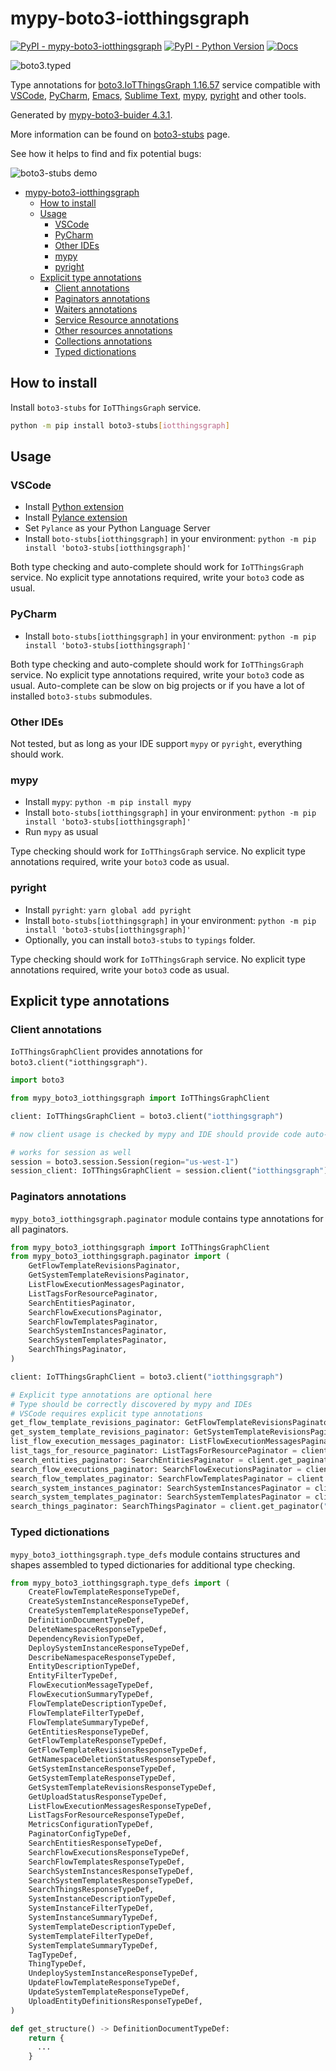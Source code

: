 # mypy-boto3-iotthingsgraph

[![PyPI - mypy-boto3-iotthingsgraph](https://img.shields.io/pypi/v/mypy-boto3-iotthingsgraph.svg?color=blue)](https://pypi.org/project/mypy-boto3-iotthingsgraph)
[![PyPI - Python Version](https://img.shields.io/pypi/pyversions/mypy-boto3-iotthingsgraph.svg?color=blue)](https://pypi.org/project/mypy-boto3-iotthingsgraph)
[![Docs](https://img.shields.io/readthedocs/mypy-boto3-builder.svg?color=blue)](https://mypy-boto3-builder.readthedocs.io/)

![boto3.typed](https://github.com/vemel/mypy_boto3_builder/raw/master/logo.png)

Type annotations for
[boto3.IoTThingsGraph 1.16.57](https://boto3.amazonaws.com/v1/documentation/api/1.16.57/reference/services/iotthingsgraph.html#IoTThingsGraph) service
compatible with
[VSCode](https://code.visualstudio.com/),
[PyCharm](https://www.jetbrains.com/pycharm/),
[Emacs](https://www.gnu.org/software/emacs/),
[Sublime Text](https://www.sublimetext.com/),
[mypy](https://github.com/python/mypy),
[pyright](https://github.com/microsoft/pyright)
and other tools.

Generated by [mypy-boto3-buider 4.3.1](https://github.com/vemel/mypy_boto3_builder).

More information can be found on [boto3-stubs](https://pypi.org/project/boto3-stubs/) page.

See how it helps to find and fix potential bugs:

![boto3-stubs demo](https://github.com/vemel/mypy_boto3_builder/raw/master/demo.gif)

- [mypy-boto3-iotthingsgraph](#mypy-boto3-iotthingsgraph)
  - [How to install](#how-to-install)
  - [Usage](#usage)
    - [VSCode](#vscode)
    - [PyCharm](#pycharm)
    - [Other IDEs](#other-ides)
    - [mypy](#mypy)
    - [pyright](#pyright)
  - [Explicit type annotations](#explicit-type-annotations)
    - [Client annotations](#client-annotations)
    - [Paginators annotations](#paginators-annotations)
    - [Waiters annotations](#waiters-annotations)
    - [Service Resource annotations](#service-resource-annotations)
    - [Other resources annotations](#other-resources-annotations)
    - [Collections annotations](#collections-annotations)
    - [Typed dictionations](#typed-dictionations)

## How to install

Install `boto3-stubs` for `IoTThingsGraph` service.

```bash
python -m pip install boto3-stubs[iotthingsgraph]
```

## Usage

### VSCode

- Install [Python extension](https://marketplace.visualstudio.com/items?itemName=ms-python.python)
- Install [Pylance extension](https://marketplace.visualstudio.com/items?itemName=ms-python.vscode-pylance)
- Set `Pylance` as your Python Language Server
- Install `boto-stubs[iotthingsgraph]` in your environment: `python -m pip install 'boto3-stubs[iotthingsgraph]'`

Both type checking and auto-complete should work for `IoTThingsGraph` service.
No explicit type annotations required, write your `boto3` code as usual.

### PyCharm

- Install `boto-stubs[iotthingsgraph]` in your environment: `python -m pip install 'boto3-stubs[iotthingsgraph]'`

Both type checking and auto-complete should work for `IoTThingsGraph` service.
No explicit type annotations required, write your `boto3` code as usual.
Auto-complete can be slow on big projects or if you have a lot of installed `boto3-stubs` submodules.

### Other IDEs

Not tested, but as long as your IDE support `mypy` or `pyright`, everything should work.

### mypy

- Install `mypy`: `python -m pip install mypy`
- Install `boto-stubs[iotthingsgraph]` in your environment: `python -m pip install 'boto3-stubs[iotthingsgraph]'`
- Run `mypy` as usual

Type checking should work for `IoTThingsGraph` service.
No explicit type annotations required, write your `boto3` code as usual.

### pyright

- Install `pyright`: `yarn global add pyright`
- Install `boto-stubs[iotthingsgraph]` in your environment: `python -m pip install 'boto3-stubs[iotthingsgraph]'`
- Optionally, you can install `boto3-stubs` to `typings` folder.

Type checking should work for `IoTThingsGraph` service.
No explicit type annotations required, write your `boto3` code as usual.

## Explicit type annotations

### Client annotations

`IoTThingsGraphClient` provides annotations for `boto3.client("iotthingsgraph")`.

```python
import boto3

from mypy_boto3_iotthingsgraph import IoTThingsGraphClient

client: IoTThingsGraphClient = boto3.client("iotthingsgraph")

# now client usage is checked by mypy and IDE should provide code auto-complete

# works for session as well
session = boto3.session.Session(region="us-west-1")
session_client: IoTThingsGraphClient = session.client("iotthingsgraph")
```

### Paginators annotations

`mypy_boto3_iotthingsgraph.paginator` module contains type annotations for all paginators.

```python
from mypy_boto3_iotthingsgraph import IoTThingsGraphClient
from mypy_boto3_iotthingsgraph.paginator import (
    GetFlowTemplateRevisionsPaginator,
    GetSystemTemplateRevisionsPaginator,
    ListFlowExecutionMessagesPaginator,
    ListTagsForResourcePaginator,
    SearchEntitiesPaginator,
    SearchFlowExecutionsPaginator,
    SearchFlowTemplatesPaginator,
    SearchSystemInstancesPaginator,
    SearchSystemTemplatesPaginator,
    SearchThingsPaginator,
)

client: IoTThingsGraphClient = boto3.client("iotthingsgraph")

# Explicit type annotations are optional here
# Type should be correctly discovered by mypy and IDEs
# VSCode requires explicit type annotations
get_flow_template_revisions_paginator: GetFlowTemplateRevisionsPaginator = client.get_paginator("get_flow_template_revisions")
get_system_template_revisions_paginator: GetSystemTemplateRevisionsPaginator = client.get_paginator("get_system_template_revisions")
list_flow_execution_messages_paginator: ListFlowExecutionMessagesPaginator = client.get_paginator("list_flow_execution_messages")
list_tags_for_resource_paginator: ListTagsForResourcePaginator = client.get_paginator("list_tags_for_resource")
search_entities_paginator: SearchEntitiesPaginator = client.get_paginator("search_entities")
search_flow_executions_paginator: SearchFlowExecutionsPaginator = client.get_paginator("search_flow_executions")
search_flow_templates_paginator: SearchFlowTemplatesPaginator = client.get_paginator("search_flow_templates")
search_system_instances_paginator: SearchSystemInstancesPaginator = client.get_paginator("search_system_instances")
search_system_templates_paginator: SearchSystemTemplatesPaginator = client.get_paginator("search_system_templates")
search_things_paginator: SearchThingsPaginator = client.get_paginator("search_things")
```







### Typed dictionations

`mypy_boto3_iotthingsgraph.type_defs` module contains structures and shapes assembled
to typed dictionaries for additional type checking.

```python
from mypy_boto3_iotthingsgraph.type_defs import (
    CreateFlowTemplateResponseTypeDef,
    CreateSystemInstanceResponseTypeDef,
    CreateSystemTemplateResponseTypeDef,
    DefinitionDocumentTypeDef,
    DeleteNamespaceResponseTypeDef,
    DependencyRevisionTypeDef,
    DeploySystemInstanceResponseTypeDef,
    DescribeNamespaceResponseTypeDef,
    EntityDescriptionTypeDef,
    EntityFilterTypeDef,
    FlowExecutionMessageTypeDef,
    FlowExecutionSummaryTypeDef,
    FlowTemplateDescriptionTypeDef,
    FlowTemplateFilterTypeDef,
    FlowTemplateSummaryTypeDef,
    GetEntitiesResponseTypeDef,
    GetFlowTemplateResponseTypeDef,
    GetFlowTemplateRevisionsResponseTypeDef,
    GetNamespaceDeletionStatusResponseTypeDef,
    GetSystemInstanceResponseTypeDef,
    GetSystemTemplateResponseTypeDef,
    GetSystemTemplateRevisionsResponseTypeDef,
    GetUploadStatusResponseTypeDef,
    ListFlowExecutionMessagesResponseTypeDef,
    ListTagsForResourceResponseTypeDef,
    MetricsConfigurationTypeDef,
    PaginatorConfigTypeDef,
    SearchEntitiesResponseTypeDef,
    SearchFlowExecutionsResponseTypeDef,
    SearchFlowTemplatesResponseTypeDef,
    SearchSystemInstancesResponseTypeDef,
    SearchSystemTemplatesResponseTypeDef,
    SearchThingsResponseTypeDef,
    SystemInstanceDescriptionTypeDef,
    SystemInstanceFilterTypeDef,
    SystemInstanceSummaryTypeDef,
    SystemTemplateDescriptionTypeDef,
    SystemTemplateFilterTypeDef,
    SystemTemplateSummaryTypeDef,
    TagTypeDef,
    ThingTypeDef,
    UndeploySystemInstanceResponseTypeDef,
    UpdateFlowTemplateResponseTypeDef,
    UpdateSystemTemplateResponseTypeDef,
    UploadEntityDefinitionsResponseTypeDef,
)

def get_structure() -> DefinitionDocumentTypeDef:
    return {
      ...
    }
```
